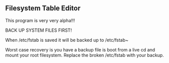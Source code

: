 Filesystem Table Editor
-----------------------
This program is very very alpha!!! 

BACK UP SYSTEM FILES FIRST! 


When /etc/fstab is saved it will be backed up to /etc/fstab~ 

Worst case recovery is you have a backup file is boot from a live cd and mount your root filesystem. Replace the broken /etc/fstab with your backup. 
